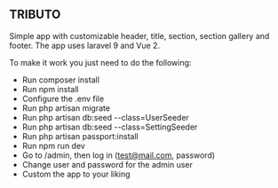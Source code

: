 ## TRIBUTO

Simple app with customizable header, title, section, section gallery and footer. The app uses laravel 9 and Vue 2.

To make it work you just need to do the following:

-   Run composer install
-   Run npm install
-   Configure the .env file
-   Run php artisan migrate
-   Run php artisan db:seed --class=UserSeeder
-   Run php artisan db:seed --class=SettingSeeder
-   Run php artisan passport:install
-   Run npm run dev
-   Go to /admin, then log in (test@mail.com, password)
-   Change user and password for the admin user
-   Custom the app to your liking
